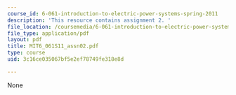 ```yaml
---
course_id: 6-061-introduction-to-electric-power-systems-spring-2011
description: 'This resource contains assignment 2. '
file_location: /coursemedia/6-061-introduction-to-electric-power-systems-spring-2011/3c16ce035067bf5e2ef78749fe318e8d_MIT6_061S11_assn02.pdf
file_type: application/pdf
layout: pdf
title: MIT6_061S11_assn02.pdf
type: course
uid: 3c16ce035067bf5e2ef78749fe318e8d

---
```

None